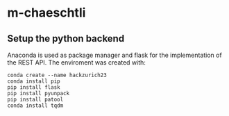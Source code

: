 # m-chaeschtli

## Setup the python backend
Anaconda is used as package manager and flask for the implementation of the REST API. The enviroment was created with:

```
conda create --name hackzurich23
conda install pip
pip install flask
pip install pyunpack
pip install patool
conda install tqdm
```
